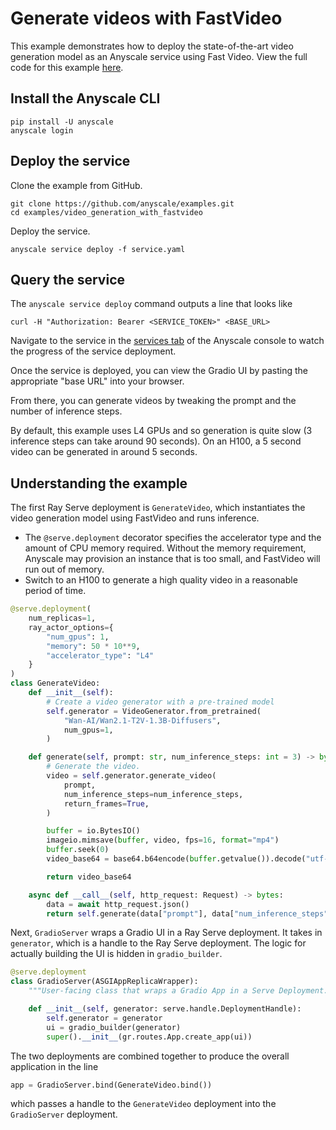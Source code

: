 # Generate videos with FastVideo

This example demonstrates how to deploy the state-of-the-art video generation model as an Anyscale service using Fast Video. View the full code for this example [here](https://github.com/anyscale/examples/tree/main/video_generation_with_fastvideo).

## Install the Anyscale CLI

```
pip install -U anyscale
anyscale login
```

## Deploy the service

Clone the example from GitHub.

```
git clone https://github.com/anyscale/examples.git
cd examples/video_generation_with_fastvideo
```

Deploy the service.

```
anyscale service deploy -f service.yaml
```

## Query the service

The `anyscale service deploy` command outputs a line that looks like

```text
curl -H "Authorization: Bearer <SERVICE_TOKEN>" <BASE_URL>
```

Navigate to the service in the [services tab](https://console.anyscale.com/services) of the Anyscale console to watch the progress of the service deployment.

Once the service is deployed, you can view the Gradio UI by pasting the appropriate "base URL" into your browser.

From there, you can generate videos by tweaking the prompt and the number of inference steps.

By default, this example uses L4 GPUs and so generation is quite slow (3 inference steps can take around 90 seconds). On an H100, a 5 second video can be generated in around 5 seconds.

## Understanding the example

The first Ray Serve deployment is `GenerateVideo`, which instantiates the video generation model using FastVideo and runs inference.
- The `@serve.deployment` decorator specifies the accelerator type and the amount of CPU memory required. Without the memory requirement, Anyscale may provision an instance that is too small, and FastVideo will run out of memory.
- Switch to an H100 to generate a high quality video in a reasonable period of time.

```python
@serve.deployment(
    num_replicas=1,
    ray_actor_options={
        "num_gpus": 1,
        "memory": 50 * 10**9,
        "accelerator_type": "L4"
    }
)
class GenerateVideo:
    def __init__(self):
        # Create a video generator with a pre-trained model
        self.generator = VideoGenerator.from_pretrained(
            "Wan-AI/Wan2.1-T2V-1.3B-Diffusers",
            num_gpus=1,
        )

    def generate(self, prompt: str, num_inference_steps: int = 3) -> bytes:
        # Generate the video.
        video = self.generator.generate_video(
            prompt,
            num_inference_steps=num_inference_steps,
            return_frames=True,
        )

        buffer = io.BytesIO()
        imageio.mimsave(buffer, video, fps=16, format="mp4")
        buffer.seek(0)
        video_base64 = base64.b64encode(buffer.getvalue()).decode("utf-8")

        return video_base64

    async def __call__(self, http_request: Request) -> bytes:
        data = await http_request.json()
        return self.generate(data["prompt"], data["num_inference_steps"])
```

Next, `GradioServer` wraps a Gradio UI in a Ray Serve deployment. It takes in `generator`, which is a handle to the Ray Serve deployment. The logic for actually building the UI is hidden in `gradio_builder`.

```python
@serve.deployment
class GradioServer(ASGIAppReplicaWrapper):
    """User-facing class that wraps a Gradio App in a Serve Deployment."""

    def __init__(self, generator: serve.handle.DeploymentHandle):
        self.generator = generator
        ui = gradio_builder(generator)
        super().__init__(gr.routes.App.create_app(ui))
```

The two deployments are combined together to produce the overall application in the line

```python
app = GradioServer.bind(GenerateVideo.bind())
```

which passes a handle to the `GenerateVideo` deployment into the `GradioServer` deployment.
